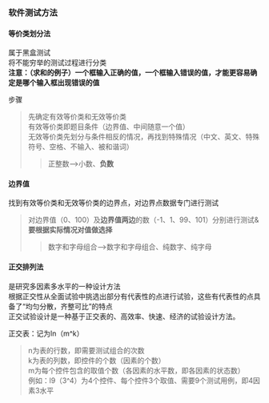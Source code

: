 ### 软件测试方法

#### 等价类划分法

属于黑盒测试  
将不能穷举的测试过程进行分类  
**注意：（求和的例子）一个框输入正确的值，一个框输入错误的值，才能更容易确定是哪个输入框出现错误的值**

步骤  
>先确定有效等价类和无效等价类  
>有效等价类即题目条件（边界值、中间随意一个值）  
>无效等价类先划分与条件相反的情况，再找到特殊情况（中文、英文、特殊符号、空格、不输入、被和谐词）  
>>正整数-->小数、**负数**

#### 边界值

找到有效等价类和无效等价类的边界点，对边界点数据专门进行测试
>对边界值（0、100）及**边界值两边**的数（-1、1、99、101）分别进行测试&**要根据实际情况对值做选择**  
>>数字和字母组合-->数字和字母组合、纯数字、纯字母  

#### 正交排列法

是研究多因素多水平的一种设计方法  
根据正交性从全面试验中挑选出部分有代表性的点进行试验，这些有代表性的点具备了“均匀分散，齐整可比”的特点  
正交试验设计是一种基于正交表的、高效率、快速、经济的试验设计方法。

正交表：记为ln（m^k）
>n为表的行数，即需要测试组合的次数  
>k为表的列数，即控件的个数（因素的个数）  
>m为每个控件包含的取值个数（各因素的水平数，即各因素的状态数）  
>例如：l9（3^4）为4个控件、每个控件3个取值、需要9个测试用例，即4因素3水平



